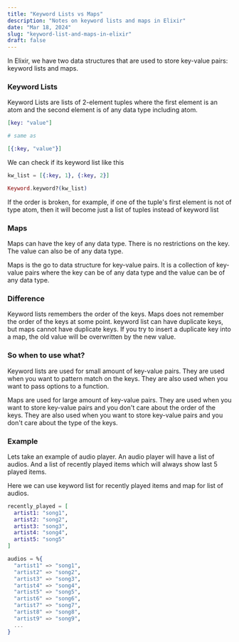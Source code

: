 ```yaml
---
title: "Keyword Lists vs Maps"
description: "Notes on keyword lists and maps in Elixir"
date: "Mar 18, 2024"
slug: "keyword-list-and-maps-in-elixir"
draft: false
---
```


In Elixir, we have two data structures that are used to store key-value pairs: keyword lists and maps.

### Keyword Lists

Keyword Lists are lists of 2-element tuples where the first element is an atom and the second element is of any data type including atom.

```elixir
[key: "value"]

# same as

[{:key, "value"}]
```

We can check if its keyword list like this

```elixir
kw_list = [{:key, 1}, {:key, 2}]

Keyword.keyword?(kw_list)
```

If the order is broken, for example, if one of the tuple's first element is not of type atom, then it will become just a list of tuples instead of keyword list

### Maps

Maps can have the key of any data type. There is no restrictions on the key. The value can also be of any data type.

Maps is the go to data structure for key-value pairs. It is a collection of key-value pairs where the key can be of any data type and the value can be of any data type.

### Difference

Keyword lists remembers the order of the keys. Maps does not remember the order of the keys at some point.
keyword list can have duplicate keys, but maps cannot have duplicate keys. If you try to insert a duplicate key into a map, the old value will be overwritten by the new value.

### So when to use what?

Keyword lists are used for small amount of key-value pairs. They are used when you want to pattern match on the keys. They are also used when you want to pass options to a function.

Maps are used for large amount of key-value pairs. They are used when you want to store key-value pairs and you don't care about the order of the keys. They are also used when you want to store key-value pairs and you don't care about the type of the keys.

### Example

Lets take an example of audio player. An audio player will have a list of audios. And a list of recently played items which will always show last 5 played items.

Here we can use keyword list for recently played items and map for list of audios.

```elixir
recently_played = [
  artist1: "song1",
  artist2: "song2",
  artist3: "song3",
  artist4: "song4",
  artist5: "song5"
]

audios = %{
  "artist1" => "song1",
  "artist2" => "song2",
  "artist3" => "song3",
  "artist4" => "song4",
  "artist5" => "song5",
  "artist6" => "song6",
  "artist7" => "song7",
  "artist8" => "song8",
  "artist9" => "song9",
  ...
}
```
